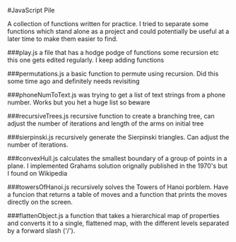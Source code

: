 #JavaScript Pile

A collection of functions written for practice. I tried to separate some
functions which stand alone as a project and could potentially be useful
at a later time to make them easier to find.


###play.js
a file that has a hodge podge of functions some recursion etc	this one gets edited regularly.  I keep adding functions

###permutations.js
a basic function to permute using recursion.  Did this some time	ago and definitely needs revisiting

###phoneNumToText.js
was trying to get a list of text strings from a phone	number.  Works but you het a huge list so beware

###recursiveTrees.js
recursive function to create a branching tree, can adjust the number of iterations and length of the arms on initial tree

###sierpinski.js
recursively generate the Sierpinski triangles.  Can adjust the number of iterations.

###convexHull.js
calculates the smallest boundary of a group of points in a plane.  I implemented Grahams solution orignally published in  the 1970's but I found on Wikipedia

###towersOfHanoi.js
recursively solves the Towers of Hanoi porblem.  Have a funcion that returns a table of moves and a function that prints the moves directly on the screen.

###flattenObject.js
a function that takes a hierarchical map of properties and converts it to a single, flattened map, with the different levels separated by a forward slash ('/').


